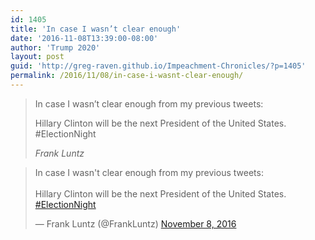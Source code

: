 ```yaml
---
id: 1405
title: 'In case I wasn’t clear enough'
date: '2016-11-08T13:39:00-08:00'
author: 'Trump 2020'
layout: post
guid: 'http://greg-raven.github.io/Impeachment-Chronicles/?p=1405'
permalink: /2016/11/08/in-case-i-wasnt-clear-enough/
---
```


> In case I wasn’t clear enough from my previous tweets:
>
> Hillary Clinton will be the next President of the United States. #ElectionNight
>
> <cite>Frank Luntz</cite>

<blockquote class="twitter-tweet"><p lang="en" dir="ltr">In case I wasn&#39;t clear enough from my previous tweets:<br><br>Hillary Clinton will be the next President of the United States. <a href="https://twitter.com/hashtag/ElectionNight?src=hash&amp;ref_src=twsrc%5Etfw">#ElectionNight</a></p>&mdash; Frank Luntz (@FrankLuntz) <a href="https://twitter.com/FrankLuntz/status/796136199706574848?ref_src=twsrc%5Etfw">November 8, 2016</a></blockquote> <script async src="https://platform.twitter.com/widgets.js" charset="utf-8"></script>
